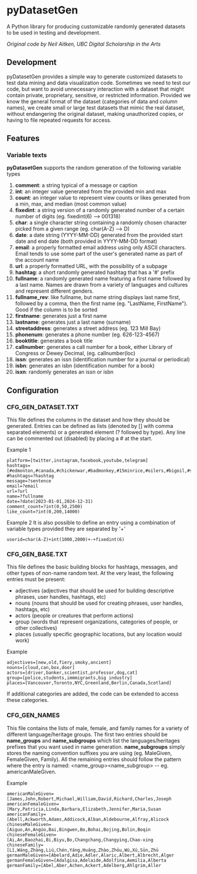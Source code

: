# pyDatasetGen
A Python library for producing customizable randomly generated datasets to be used in testing and development.

_Original code by Neil Aitken, UBC Digital Scholarship in the Arts_

## Development
pyDatasetGen provides a simple way to generate customized datasets to test data mining and data visualization code. Sometimes we need 
to test our code, but want to avoid unnecessary interaction with a dataset that might contain private, proprietary, sensitive, or restricted information. Provided we know the 
general format of the dataset (categories of data and column names), we create small or large test datasets that mimic the real dataset, without endangering the original dataset,
making unauthorized copies, or having to file repeated requests for access.

## Features

### Variable texts
**pyDatasetGen** supports the random generation of the following variable types
1. **comment**: a string typical of a message or caption
2. **int**: an integer value generated from the provided min and max
3. **count**: an integer value to represent view counts or likes generated from a min, max, and median (most common value)
4. **fixedint**: a string version of a randomly generated number of a certain number of digits (eg. fixedint(6) --> 001318)
5. **char**: a single character string containing a randomly chosen character picked from a given range (eg. char(A-Z) --> D)
6. **date**: a date string (YYYY-MM-DD) generated from the provided start date and end date (both provided in YYYY-MM-DD format)
7. **email**: a properly formatted email address using only ASCII characters. Email tends to use some part of the user's generated name as part of the account name
8. **url**: a properly formatted URL, with the possibility of a subpage
9. **hashtag**: a short randomly generated hashtag that has a '#' prefix
10. **fullname**: a randomly generated name featuring a first name followed by a last name. Names are drawn from a variety of languages and cultures and represent different genders.
11. **fullname_rev**: like fullname, but name string displays last name first, followed by a comma, then the first name (eg. "LastName, FirstName"). Good if the column is to be sorted
12. **firstname**: generates just a first name
13. **lastname**: generates just a last name (surname)
14. **streetaddress**: generates a street address (eg. 123 Mill Bay)
15. **phonenum**: generates a phone number (eg. 626-123-4567)
16. **booktitle**: generates a book title
17. **callnumber**: generates a call number for a book, either Library of Congress or Dewey Decimal, (eg. callnumber(loc)
18. **issn**: generates an issn (identification number for a journal or periodical)
19. **isbn**: generates an isbn (identification number for a book)
20. **isxn**: randomly generates an issn or isbn


## Configuration

### CFG_GEN_DATASET.TXT
This file defines the columns in the dataset and how they should be generated. Entries can be defined as lists (denoted by [] with comma separated elements) or a generated element (? followed by type). 
Any line can be commented out (disabled) by placing a # at the start.

Example 1
```
platform=[twitter,instagram,facebook,youtube,telegram]
hashtags=[#edmonton,#canada,#chickenwar,#badmonkey,#15minrice,#oilers,#bigoil,#sanctuary,#immigration,#fireisland,#tradewar,#badidea,#sadnews]
#hashtags=?hashtag
message=?sentence
email=?email
url=?url
name=?fullname
date=?date(2023-01-01,2024-12-31)
comment_count=?int(0,50,2500)
like_count=?int(0,200,14000)
```

Example 2
It is also possible to define an entry using a combination of variable types provided they are separated by '+'

```
userid=char(A-Z)+int(1000,2000)+-+fixedint(6)
```

### CFG_GEN_BASE.TXT
This file defines the basic building blocks for hashtags, messages, and other types of non-name random text. At the very least, the following entries must be present: 
- adjectives (adjectives that should be used for building descriptive phrases, user handles, hashtags, etc)
- nouns (nouns that should be used for creating phrases, user handles, hashtags, etc)
- actors (people or creatures that perform actions)
- group (words that represent organizations, categories of people, or other collectives)
- places (usually specific geographic locations, but any location would work)

Example
```
adjectives=[new,old,fiery,smoky,ancient]
nouns=[cloud,can,box,door]
actors=[driver,banker,scientist,professor,dog,cat]
group=[police,students,immmigrants,big industry]
places=[Vancouver,Toronto,NYC,Greenland,Berlin,Canada,Scotland]
```

If additional categories are added, the code can be extended to access these categories.

### CFG_GEN_NAMES
This file contains the lists of male, female, and family names for a variety of different language/heritage groups. The first two entries should be **name_groups** and **name_subgroups** which 
list the languages/heritages prefixes that you want used in name generation. **name_subgroups** simply stores the naming convention suffixes you are using (eg. MaleGiven, FemaleGiven, Family). 
All the remaining entries should follow the pattern where  the entry is named: <name_group><name_subgroup> -- eg. americanMaleGiven.

Example
```
americanMaleGiven=[James,John,Robert,Michael,William,David,Richard,Charles,Joseph
americanFemaleGiven=[Mary,Patricia,Linda,Barbara,Elizabeth,Jennifer,Maria,Susan
americanFamily=[Abell,Ackworth,Adams,Addicock,Alban,Aldebourne,Alfray,Alicock
chineseMaleGiven=[Aiguo,An,Angúo,Bai,Bingwen,Bo,Bohai,Bojing,Bolin,Boqin
chineseFemaleGiven=[Ai,An,Baozhai,Bi,Biyu,Bo,Changchang,Changying,Chao-xing
chineseFamily=[Lǐ,Wáng,Zhāng,Liú,Chén,Yáng,Huáng,Zhào,Zhōu,Wú,Xú,Sūn,Zhū
germanMaleGiven=[Abelard,Adie,Adler,Alaric,Albert,Albrecht,Alger
germanFemaleGiven=[Adalgisa,Adelaide,Adolfina,Aemilia,Alberta
germanFamily=[Abel,Aber,Achen,Ackert,Adelberg,Ahlgrim,Aller
```
